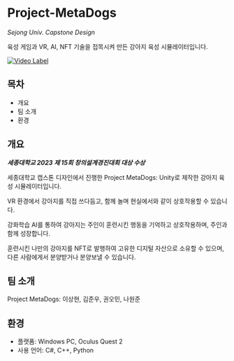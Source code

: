 # Project-MetaDogs

*Sejong Univ. Capstone Design*

육성 게임과 VR, AI, NFT 기술을 접목시켜 만든 강아지 육성 시뮬레이터입니다.

[![Video Label](http://img.youtube.com/vi/stI5Q09BKZo/0.jpg)](https://www.youtube.com/watch?v=stI5Q09BKZo)

## 목차
+ 개요
+ 팀 소개
+ 환경


## 개요
***세종대학교 2023 제 15회 창의설계경진대회 대상 수상***

세종대학교 캡스톤 디자인에서 진행한 Project MetaDogs: Unity로 제작한 강아지 육성 시뮬레이터입니다.  

VR 환경에서 강아지를 직접 쓰다듬고, 함께 놀며 현실에서와 같이 상호작용할 수 있습니다.  

강화학습 AI를 통하여 강아지는 주인이 훈련시킨 행동을 기억하고 상호작용하며, 주인과 함께 성장합니다.  

훈련시킨 나만의 강아지를 NFT로 발행하여 고유한 디지털 자산으로 소유할 수 있으며, 다른 사람에게서 분양받거나 분양보낼 수 있습니다.  


## 팀 소개
Project MetaDogs: 이상현, 김준우, 권오민, 나원준



## 환경
+ 플랫폼: Windows PC, Oculus Quest 2
+ 사용 언어: C#, C++, Python
